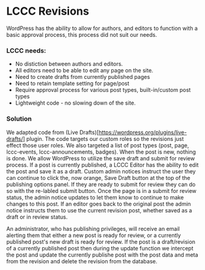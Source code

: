 # LCCC Revisions

WordPress has the ability to allow for authors, and editors to function with a basic approval process, this process did not suit our needs.

### LCCC needs:
- No distiction between authors and editors.
- All editors need to be able to edit any page on the site.
- Need to create drafts from currently published pages
- Need to retain template setting for page/post
- Require approval process for various post types, built-in/custom post types
- Lightweight code - no slowing down of the site.

### Solution
We adapted code from (Live Drafts)[https://wordpress.org/plugins/live-drafts/] plugin.
The code targets our custom roles so the revisions just effect those user roles.  We also targeted a list of post types (post, page, lccc-events, lccc-announcements, badges).  When the post is new, nothing is done.  We allow WordPress to utilize the save draft and submit for review process.
If a post is currently published, a LCCC Editor has the ability to edit the post and save it as a draft. Custom admin notices instruct the user they can continue to click the, now orange, Save Draft button at the top of the publishing options panel.  If they are ready to submit for review they can do so with the re-labled submit button.  Once the page is in a submit for review status, the admin notice updates to let them know to continue to make changes to this post.  If an editor goes back to the original post the admin notice instructs them to use the current revision post, whether saved as a draft or in review status.

An administrator, who has publishing privileges, will receive an email alerting them that either a new post is ready for review, or a currently published post's new draft is ready for review.  If the post is a draft/revision of a currently published post then during the update function we intercept the post and update the currently publishe post with the post data and meta from the revision and delete the revision from the database.

